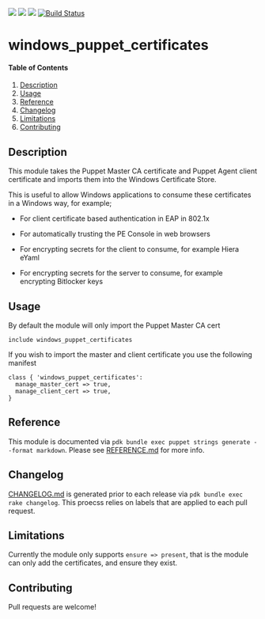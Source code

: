![](https://img.shields.io/puppetforge/pdk-version/puppetlabs/windows_puppet_certificates.svg?style=popout)
![](https://img.shields.io/puppetforge/v/puppetlabs/windows_puppet_certificates.svg?style=popout)
![](https://img.shields.io/puppetforge/dt/puppetlabs/windows_puppet_certificates.svg?style=popout)
[![Build Status](https://travis-ci.org/puppetlabs/puppetlabs-windows_puppet_certificates.svg?branch=master)](https://travis-ci.org/puppetlabs/puppetlabs-windows_puppet_certificates)

# windows_puppet_certificates

#### Table of Contents

1. [Description](#description)
2. [Usage](#usage)
3. [Reference](#reference)
4. [Changelog](#changelog)
5. [Limitations](#limitations)
6. [Contributing](#contributing)

## Description

This module takes the Puppet Master CA certificate and Puppet Agent client certificate and imports them into the Windows Certificate Store.

This is useful to allow Windows applications to consume these certificates in a Windows way, for example;

* For client certificate based authentication in EAP in 802.1x

* For automatically trusting the PE Console in web browsers

* For encrypting secrets for the client to consume, for example Hiera eYaml

* For encrypting secrets for the server to consume, for example encrypting Bitlocker keys

## Usage

By default the module will only import the Puppet Master CA cert

``` puppet
include windows_puppet_certificates
```

If you wish to import the master and client certificate you use the following manifest

``` puppet
class { 'windows_puppet_certificates':
  manage_master_cert => true,
  manage_client_cert => true,
}
```

## Reference

This module is documented via
`pdk bundle exec puppet strings generate --format markdown`.
Please see [REFERENCE.md](REFERENCE.md) for more info.

## Changelog

[CHANGELOG.md](CHANGELOG.md) is generated prior to each release via
`pdk bundle exec rake changelog`. This proecss relies on labels that are applied
to each pull request.

## Limitations

Currently the module only supports `ensure => present`, that is the module can only add the certificates, and ensure they exist.

## Contributing

Pull requests are welcome!


